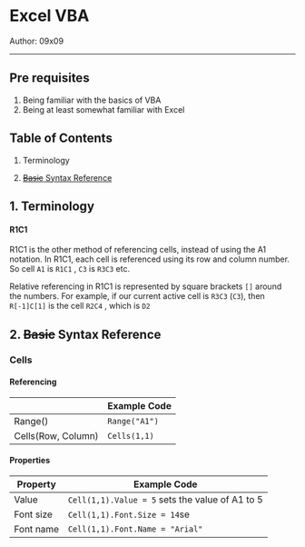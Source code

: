 # Excel VBA

Author: 09x09



---

## Pre requisites

1. Being familiar with the basics of VBA
2.  Being at least somewhat familiar with Excel



## Table of Contents

1. Terminology

2. [~~Basic~~ Syntax Reference](#2)

   

## 1. Terminology <a name="1"></a>

#### R1C1 

R1C1 is the other method of referencing cells, instead of using the A1 notation. In R1C1, each cell is referenced using its row and column number. So cell `A1` is `R1C1` , `C3` is `R3C3` etc.

Relative referencing in R1C1 is represented by square brackets `[]` around the numbers. For example, if our current active cell is `R3C3` (`C3`), then `R[-1]C[1]` is the cell `R2C4` , which is `D2`



## 2. ~~Basic~~ Syntax Reference<a name="2"></a>

### Cells

#### Referencing

|                    | Example Code                                         |
| ------------------ | ---------------------------------------------------- |
| Range()            | `Range("A1")` | `Range("A1:D5") `                    |
| Cells(Row, Column) | `Cells(1,1)` | `Cells(1, "A")` both refer to cell A1 |



#### Properties

| Property  | Example Code                                     |
| --------- | ------------------------------------------------ |
| Value     | `Cell(1,1).Value = 5`  sets the value of A1 to 5 |
| Font size | `Cell(1,1).Font.Size = 14`se                     |
| Font name | `Cell(1,1).Font.Name = "Arial"`                  |



